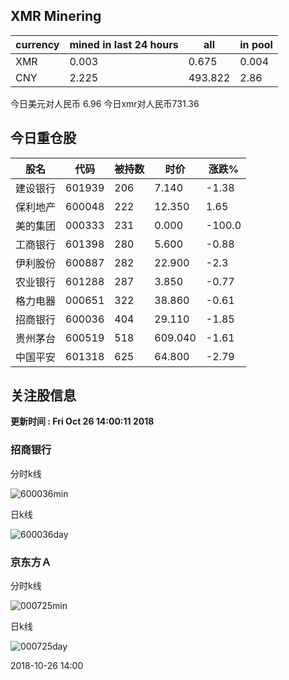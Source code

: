 ## XMR Minering

|currency|mined in last 24 hours|all|in pool|
|---|---|---|---|
|XMR|0.003|0.675|0.004|
|CNY|2.225|493.822|2.86|

今日美元对人民币 6.96	今日xmr对人民币731.36


## 今日重仓股 

|股名|代码|被持数|时价|涨跌%|
|---|---|---|---|---|
|建设银行|601939|206|7.140|-1.38|
|保利地产|600048|222|12.350|1.65|
|美的集团|000333|231|0.000|-100.0|
|工商银行|601398|280|5.600|-0.88|
|伊利股份|600887|282|22.900|-2.3|
|农业银行|601288|287|3.850|-0.77|
|格力电器|000651|322|38.860|-0.61|
|招商银行|600036|404|29.110|-1.85|
|贵州茅台|600519|518|609.040|-1.61|
|中国平安|601318|625|64.800|-2.79|

## 关注股信息
**更新时间 : Fri Oct 26 14:00:11 2018**
### 招商银行 
分时k线

![600036min](http://image.sinajs.cn/newchart/min/n/sh600036.gif)

日k线

![600036day](http://image.sinajs.cn/newchart/daily/n/sh600036.gif)

### 京东方Ａ 
分时k线

![000725min](http://image.sinajs.cn/newchart/min/n/sz000725.gif)

日k线

![000725day](http://image.sinajs.cn/newchart/daily/n/sz000725.gif)

2018-10-26 14:00